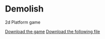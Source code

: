 # Demolish
2d Platform game



[Download the game](https://github.com/TrueFengTingGuo/Demolish/raw/main/Export/Demolish.exe)
[Download the following file](https://github.com/TrueFengTingGuo/Demolish/raw/main/Export/Demolish.pck)
